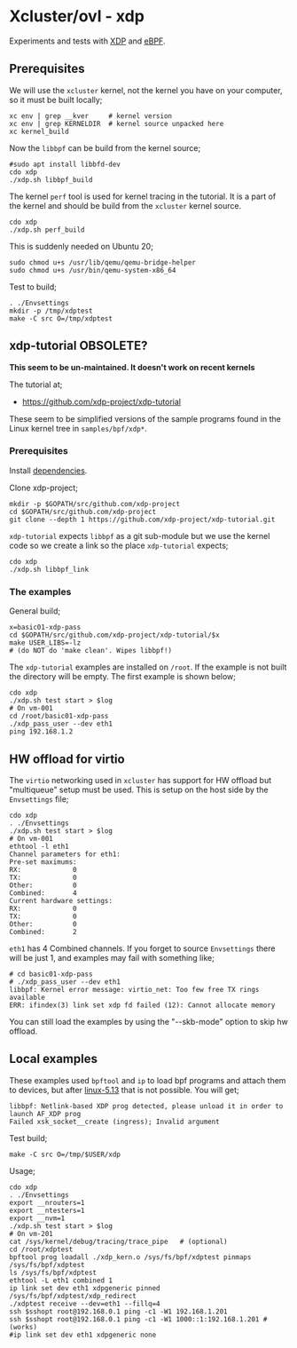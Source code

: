 # Xcluster/ovl - xdp

Experiments and tests with
[XDP](https://en.wikipedia.org/wiki/Express_Data_Path) and
[eBPF](https://ebpf.io/).

## Prerequisites

We will use the `xcluster` kernel, not the kernel you have on your
computer, so it must be built locally;

```
xc env | grep __kver     # kernel version
xc env | grep KERNELDIR  # kernel source unpacked here
xc kernel_build
```

Now the `libbpf` can be build from the kernel source;

```
#sudo apt install libbfd-dev
cdo xdp
./xdp.sh libbpf_build
```

The kernel `perf` tool is used for kernel tracing in the tutorial. It
is a part of the kernel and should be build from the `xcluster` kernel
source.

```
cdo xdp
./xdp.sh perf_build
```

This is suddenly needed on Ubuntu 20;
```
sudo chmod u+s /usr/lib/qemu/qemu-bridge-helper
sudo chmod u+s /usr/bin/qemu-system-x86_64
```

Test to build;
```
. ./Envsettings
mkdir -p /tmp/xdptest
make -C src O=/tmp/xdptest
```

## xdp-tutorial OBSOLETE?

**This seem to be un-maintained. It doesn't work on recent kernels**

The tutorial at;

* https://github.com/xdp-project/xdp-tutorial

These seem to be simplified versions of the sample programs found in
the Linux kernel tree in `samples/bpf/xdp*`.


### Prerequisites

Install
[dependencies](https://github.com/xdp-project/xdp-tutorial/blob/master/setup_dependencies.org).

Clone xdp-project;
```
mkdir -p $GOPATH/src/github.com/xdp-project
cd $GOPATH/src/github.com/xdp-project
git clone --depth 1 https://github.com/xdp-project/xdp-tutorial.git
```

`xdp-tutorial` expects `libbpf` as a git sub-module but we use the
kernel code so we create a link so the place `xdp-tutorial` expects;

```
cdo xdp
./xdp.sh libbpf_link
```

### The examples

General build;
```
x=basic01-xdp-pass
cd $GOPATH/src/github.com/xdp-project/xdp-tutorial/$x
make USER_LIBS=-lz
# (do NOT do 'make clean'. Wipes libbpf!)
```

The `xdp-tutorial` examples are installed on `/root`. If the example
is not built the directory will be empty. The first example is shown
below;

```
cdo xdp
./xdp.sh test start > $log
# On vm-001
cd /root/basic01-xdp-pass
./xdp_pass_user --dev eth1
ping 192.168.1.2
```

## HW offload for virtio

The `virtio` networking used in `xcluster` has support for HW offload
but "multiqueue" setup must be used. This is setup on the host side by
the `Envsettings` file;

```
cdo xdp
. ./Envsettings
./xdp.sh test start > $log
# On vm-001
ethtool -l eth1
Channel parameters for eth1:
Pre-set maximums:
RX:             0
TX:             0
Other:          0
Combined:       4
Current hardware settings:
RX:             0
TX:             0
Other:          0
Combined:       2
```

`eth1` has 4 Combined channels. If you forget to source `Envsettings`
there will be just 1, and examples may fail with something like;

```
# cd basic01-xdp-pass
# ./xdp_pass_user --dev eth1
libbpf: Kernel error message: virtio_net: Too few free TX rings available
ERR: ifindex(3) link set xdp fd failed (12): Cannot allocate memory
```

You can still load the examples by using the "--skb-mode" option to
skip hw offload.



## Local examples

These examples used `bpftool` and `ip` to load bpf programs and attach
them to devices, but after [linux-5.13](https://github.com/torvalds/linux/commit/10397994d30f2de51bfd9321ed9ddb789464f572)
that is not possible. You will get;

```
libbpf: Netlink-based XDP prog detected, please unload it in order to launch AF_XDP prog
Failed xsk_socket__create (ingress); Invalid argument
```


Test build;
```
make -C src O=/tmp/$USER/xdp
```

Usage;
```
cdo xdp
. ./Envsettings
export __nrouters=1
export __ntesters=1
export __nvm=1
./xdp.sh test start > $log
# On vm-201
cat /sys/kernel/debug/tracing/trace_pipe   # (optional)
cd /root/xdptest
bpftool prog loadall ./xdp_kern.o /sys/fs/bpf/xdptest pinmaps /sys/fs/bpf/xdptest
ls /sys/fs/bpf/xdptest
ethtool -L eth1 combined 1
ip link set dev eth1 xdpgeneric pinned /sys/fs/bpf/xdptest/xdp_redirect
./xdptest receive --dev=eth1 --fillq=4
ssh $sshopt root@192.168.0.1 ping -c1 -W1 192.168.1.201
ssh $sshopt root@192.168.0.1 ping -c1 -W1 1000::1:192.168.1.201 # (works)
#ip link set dev eth1 xdpgeneric none
```
